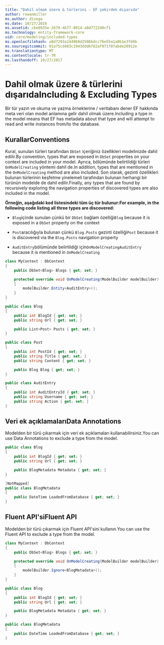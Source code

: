 ```yaml
---
title: "Dahil olmak üzere & türlerini - EF çekirdek dışarıda"
author: rowanmiller
ms.author: divega
ms.date: 10/27/2016
ms.assetid: cbe6935e-2679-4b77-8914-a8d772240cf1
ms.technology: entity-framework-core
uid: core/modeling/included-types
ms.openlocfilehash: a8d7293a144968d2506bdcc76e55a1a0b1e3fd4b
ms.sourcegitcommit: 01a75cd483c1943ddd6f82af971f07abde20912e
ms.translationtype: MT
ms.contentlocale: tr-TR
ms.lasthandoff: 10/27/2017
---
```

# <a name="including--excluding-types"></a><span data-ttu-id="018ae-102">Dahil olmak üzere & türlerini dışarıda</span><span class="sxs-lookup"><span data-stu-id="018ae-102">Including & Excluding Types</span></span>

<span data-ttu-id="018ae-103">Bir tür yazın ve okuma ve yazma örneklerine / veritabanı dener EF hakkında meta veri olan model anlamına gelir dahil olmak üzere.</span><span class="sxs-lookup"><span data-stu-id="018ae-103">Including a type in the model means that EF has metadata about that type and will attempt to read and write instances from/to the database.</span></span>

## <a name="conventions"></a><span data-ttu-id="018ae-104">Kurallar</span><span class="sxs-lookup"><span data-stu-id="018ae-104">Conventions</span></span>

<span data-ttu-id="018ae-105">Kural, sunulan türleri tarafından `DbSet` içeriğiniz özellikleri modelinizde dahil edilir.</span><span class="sxs-lookup"><span data-stu-id="018ae-105">By convention, types that are exposed in `DbSet` properties on your context are included in your model.</span></span> <span data-ttu-id="018ae-106">Ayrıca, bölümünde belirtildiği türleri `OnModelCreating` yöntemi dahil de.</span><span class="sxs-lookup"><span data-stu-id="018ae-106">In addition, types that are mentioned in the `OnModelCreating` method are also included.</span></span> <span data-ttu-id="018ae-107">Son olarak, gezinti özellikleri bulunan türlerinin keşfetme yinelemeli tarafından bulunan herhangi bir türünün modelde de dahil edilir.</span><span class="sxs-lookup"><span data-stu-id="018ae-107">Finally, any types that are found by recursively exploring the navigation properties of discovered types are also included in the model.</span></span>

<span data-ttu-id="018ae-108">**Örneğin, aşağıdaki kod listesindeki tüm üç tür bulunur:**</span><span class="sxs-lookup"><span data-stu-id="018ae-108">**For example, in the following code listing all three types are discovered:**</span></span>

* <span data-ttu-id="018ae-109">`Blog`içinde sunulan çünkü bir `DbSet` bağlam özelliği</span><span class="sxs-lookup"><span data-stu-id="018ae-109">`Blog` because it is exposed in a `DbSet` property on the context</span></span>

* <span data-ttu-id="018ae-110">`Post`aracılığıyla bulunan çünkü `Blog.Posts` gezinti özelliği</span><span class="sxs-lookup"><span data-stu-id="018ae-110">`Post` because it is discovered via the `Blog.Posts` navigation property</span></span>

* <span data-ttu-id="018ae-111">`AuditEntry`bölümünde belirtildiği için`OnModelCreating`</span><span class="sxs-lookup"><span data-stu-id="018ae-111">`AuditEntry` because it is mentioned in `OnModelCreating`</span></span>

<!-- [!code-csharp[Main](samples/core/Modeling/Conventions/Samples/IncludedTypes.cs?highlight=3,7,16)] -->
``` csharp
class MyContext : DbContext
{
    public DbSet<Blog> Blogs { get; set; }

    protected override void OnModelCreating(ModelBuilder modelBuilder)
    {
        modelBuilder.Entity<AuditEntry>();
    }
}

public class Blog
{
    public int BlogId { get; set; }
    public string Url { get; set; }

    public List<Post> Posts { get; set; }
}

public class Post
{
    public int PostId { get; set; }
    public string Title { get; set; }
    public string Content { get; set; }

    public Blog Blog { get; set; }
}

public class AuditEntry
{
    public int AuditEntryId { get; set; }
    public string Username { get; set; }
    public string Action { get; set; }
}
```

## <a name="data-annotations"></a><span data-ttu-id="018ae-112">Veri ek açıklamaları</span><span class="sxs-lookup"><span data-stu-id="018ae-112">Data Annotations</span></span>

<span data-ttu-id="018ae-113">Modelden bir türü çıkarmak için veri ek açıklamaları kullanabilirsiniz.</span><span class="sxs-lookup"><span data-stu-id="018ae-113">You can use Data Annotations to exclude a type from the model.</span></span>

<!-- [!code-csharp[Main](samples/core/Modeling/DataAnnotations/Samples/IgnoreType.cs?highlight=9)] -->
``` csharp
public class Blog
{
    public int BlogId { get; set; }
    public string Url { get; set; }

    public BlogMetadata Metadata { get; set; }
}

[NotMapped]
public class BlogMetadata
{
    public DateTime LoadedFromDatabase { get; set; }
}
```

## <a name="fluent-api"></a><span data-ttu-id="018ae-114">Fluent API'si</span><span class="sxs-lookup"><span data-stu-id="018ae-114">Fluent API</span></span>

<span data-ttu-id="018ae-115">Modelden bir türü çıkarmak için Fluent API'sini kullanın.</span><span class="sxs-lookup"><span data-stu-id="018ae-115">You can use the Fluent API to exclude a type from the model.</span></span>

<!-- [!code-csharp[Main](samples/core/Modeling/FluentAPI/Samples/IgnoreType.cs?highlight=7)] -->
``` csharp
class MyContext : DbContext
{
    public DbSet<Blog> Blogs { get; set; }

    protected override void OnModelCreating(ModelBuilder modelBuilder)
    {
        modelBuilder.Ignore<BlogMetadata>();
    }
}

public class Blog
{
    public int BlogId { get; set; }
    public string Url { get; set; }

    public BlogMetadata Metadata { get; set; }
}

public class BlogMetadata
{
    public DateTime LoadedFromDatabase { get; set; }
}
```
